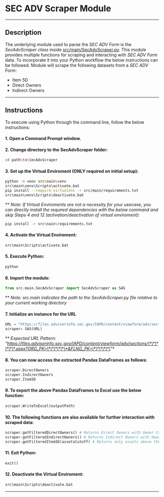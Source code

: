 # SEC ADV Scraper Module

----
## Description
The underlying module used to parse the *SEC ADV Form* is the *SecAdvScraper class* inside [src/main/SecAdvScraper.py](src/main/SecAdvScraper.py). This module provides multiple functions for scraping and interacting with *SEC ADV Form* data. To incorporate it into your Python workflow the below instructions can be followed. Module will scrape the following datasets from a *SEC ADV Form*:
- Item 5D
- Direct Owners
- Indirect Owners

----
## Instructions
To execute using Python through the command line, follow the below instructions:

#### 1. Open a Command Prompt window.

#### 2. Change directory to the SecAdvScraper folder:
```bash
cd path\to\SecAdvScraper
```
#### 3. Set up the Virtual Enviroment (ONLY required on initial setup):
```bash
python -m venv src\main\venv
src\main\venv\Scripts\activate.bat
pip install --require-virtualenv -r src/main/requirements.txt
src\main\venv\Scripts\deactivate.bat
```
\*\* *Note: If Virtual Enviroments are not a necessity for your usecase, you can directly install the required dependencies with the below command and skip Steps 4 and 12 (activation/deactivation of virtual enviroment):*
```bash
pip install -r src\main\requirements.txt
```
#### 4. Activate the Virtual Enviroment:
```bash
src\main\Scripts\activate.bat
```
#### 5. Execute Python:
```bash
python
```
#### 6. Import the module:
```python
from src.main.SecAdvScraper import SecAdvScraper as SAS
```
\*\* *Note: src.main indicates the path to the SecAdvScraper.py file relative to your current working directory*
#### 7. Initialize an instance for the URL
```python
URL = "https://files.adviserinfo.sec.gov/IAPD/content/viewform/adv/sections/iapd_AdvIdentifyingInfoSection.aspx?ORG_PK=324312&FLNG_PK=008F69B6000801D40525238104B483B1056C8CC0"
scraper= SAS(URL)
```
\*\* *Expected URL Pattern: "https://files.adviserinfo.sec.gov/IAPD/content/viewform/adv/sections/\*\*\*\*\*\*.aspx?ORG_PK=\*\*\*\*\*\*&FLNG_PK=\*\*\*\*\*\*"*
#### 8. You can now access the extracted Pandas DataFrames as follows:
```python
scraper.DirectOwners
scraper.IndirectOwners
scraper.Item5D
```
#### 9. To export the above Pandas DataFrames to Excel use the below function:
```python
scraper.WriteToExcel(outputPath)
```
#### 10. The following functions are also available for further interaction with scraped data:
```python
scraper.getFilteredDirectOwners() # Returns Direct Owners with Owner Codes C, D or E
scraper.getFilteredIndirectOwners() # Returns Indirect Owners with Owner Codes B, C, D or E
scraper.getFilteredItem5D(assetsCutoff) # Returns only assets above the assetsCutoff value (for greater than 0 you can use 0.1)
```
#### 11. Exit Python:
```python
exit()
```
#### 12. Deactivate the Virtual Enviroment:
```bash
src\main\Scripts\deactivate.bat
```
----